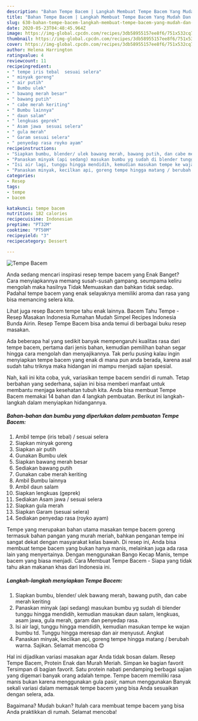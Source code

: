 ```yaml
---
description: "Bahan Tempe Bacem | Langkah Membuat Tempe Bacem Yang Mudah Dan Praktis"
title: "Bahan Tempe Bacem | Langkah Membuat Tempe Bacem Yang Mudah Dan Praktis"
slug: 630-bahan-tempe-bacem-langkah-membuat-tempe-bacem-yang-mudah-dan-praktis
date: 2020-05-23T04:48:45.964Z
image: https://img-global.cpcdn.com/recipes/3db58955157ee8f6/751x532cq70/tempe-bacem-foto-resep-utama.jpg
thumbnail: https://img-global.cpcdn.com/recipes/3db58955157ee8f6/751x532cq70/tempe-bacem-foto-resep-utama.jpg
cover: https://img-global.cpcdn.com/recipes/3db58955157ee8f6/751x532cq70/tempe-bacem-foto-resep-utama.jpg
author: Helena Harrington
ratingvalue: 4
reviewcount: 11
recipeingredient:
- " tempe iris tebal  sesuai selera"
- " minyak goreng"
- " air putih"
- " Bumbu ulek"
- " bawang merah besar"
- " bawang putih"
- " cabe merah keriting"
- " Bumbu lainnya"
- " daun salam"
- " lengkuas geprek"
- " Asam jawa  sesuai selera"
- " gula merah"
- " Garam sesuai selera"
- " penyedap rasa royko ayam"
recipeinstructions:
- "Siapkan bumbu, blender/ ulek bawang merah, bawang putih, dan cabe merah keriting"
- "Panaskan minyak (api sedang) masukan bumbu yg sudah di blender tunggu hingga mendidih, kemudian masukan daun salam, lengkuas, asam jawa, gula merah, garam dan penyedap rasa."
- "Isi air lagi, tunggu hingga mendidih, kemudian masukan tempe ke wajan bumbu td. Tunggu hingga meresap dan air menyusut. Angkat"
- "Panaskan minyak, kecilkan api, goreng tempe hingga matang / berubah warna. Sajikan. Selamat mencoba 😊"
categories:
- Resep
tags:
- tempe
- bacem

katakunci: tempe bacem 
nutrition: 182 calories
recipecuisine: Indonesian
preptime: "PT32M"
cooktime: "PT50M"
recipeyield: "3"
recipecategory: Dessert

---
```



![Tempe Bacem](https://img-global.cpcdn.com/recipes/3db58955157ee8f6/751x532cq70/tempe-bacem-foto-resep-utama.jpg)

Anda sedang mencari inspirasi resep tempe bacem yang Enak Banget? Cara menyiapkannya memang susah-susah gampang. seumpama keliru mengolah maka hasilnya Tidak Memuaskan dan bahkan tidak sedap. Padahal tempe bacem yang enak selayaknya memiliki aroma dan rasa yang bisa memancing selera kita.

Lihat juga resep Bacem tempe tahu enak lainnya. Bacem Tahu Tempe - Resep Masakan Indonesia Rumahan Mudah Simpel Recipes Indonesia Bunda Airin. Resep Tempe Bacem bisa anda temui di berbagai buku resep masakan.

Ada beberapa hal yang sedikit banyak mempengaruhi kualitas rasa dari tempe bacem, pertama dari jenis bahan, kemudian pemilihan bahan segar hingga cara mengolah dan menyajikannya. Tak perlu pusing kalau ingin menyiapkan tempe bacem yang enak di mana pun anda berada, karena asal sudah tahu triknya maka hidangan ini mampu menjadi sajian spesial.


Nah, kali ini kita coba, yuk, variasikan tempe bacem sendiri di rumah. Tetap berbahan yang sederhana, sajian ini bisa memberi manfaat untuk membantu menjaga kesehatan tubuh kita. Anda bisa membuat Tempe Bacem memakai 14 bahan dan 4 langkah pembuatan. Berikut ini langkah-langkah dalam menyiapkan hidangannya.

<!--inarticleads1-->

##### Bahan-bahan dan bumbu yang diperlukan dalam pembuatan Tempe Bacem:

1. Ambil  tempe (iris tebal) / sesuai selera
1. Siapkan  minyak goreng
1. Siapkan  air putih
1. Gunakan  Bumbu ulek
1. Siapkan  bawang merah besar
1. Sediakan  bawang putih
1. Gunakan  cabe merah keriting
1. Ambil  Bumbu lainnya
1. Ambil  daun salam
1. Siapkan  lengkuas (geprek)
1. Sediakan  Asam jawa / sesuai selera
1. Siapkan  gula merah
1. Siapkan  Garam (sesuai selera)
1. Sediakan  penyedap rasa (royko ayam)


Tempe yang merupakan bahan utama masakan tempe bacem goreng termasuk bahan pangan yang murah meriah, bahkan penganan tempe ini sangat dekat dengan masyarakat kelas bawah. Di resep ini, Anda bisa membuat tempe bacem yang bukan hanya manis, melainkan juga ada rasa lain yang menyertainya. Dengan menggunakan Bango Kecap Manis, tempe bacem yang biasa menjadi. Cara Membuat Tempe Bacem - Siapa yang tidak tahu akan makanan khas dari Indonesia ini. 

<!--inarticleads2-->

##### Langkah-langkah menyiapkan Tempe Bacem:

1. Siapkan bumbu, blender/ ulek bawang merah, bawang putih, dan cabe merah keriting
1. Panaskan minyak (api sedang) masukan bumbu yg sudah di blender tunggu hingga mendidih, kemudian masukan daun salam, lengkuas, asam jawa, gula merah, garam dan penyedap rasa.
1. Isi air lagi, tunggu hingga mendidih, kemudian masukan tempe ke wajan bumbu td. Tunggu hingga meresap dan air menyusut. Angkat
1. Panaskan minyak, kecilkan api, goreng tempe hingga matang / berubah warna. Sajikan. Selamat mencoba 😊


Hal ini dijadikan variasi masakan agar Anda tidak bosan dalam. Resep Tempe Bacem, Protein Enak dan Murah Meriah. Simpan ke bagian favorit Tersimpan di bagian favorit. Satu protein nabati pendamping berbagai sajian yang digemari banyak orang adalah tempe. Tempe bacem memiliki rasa manis bukan karena menggunakan gula pasir, namun menggunakan Banyak sekali variasi dalam memasak tempe bacem yang bisa Anda sesuaikan dengan selera, ada. 

Bagaimana? Mudah bukan? Itulah cara membuat tempe bacem yang bisa Anda praktikkan di rumah. Selamat mencoba!

